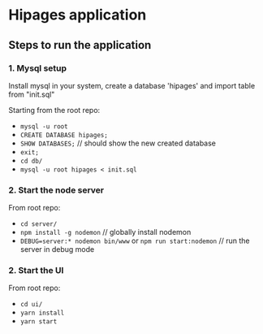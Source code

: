 # Hipages application

## Steps to run the application

### 1. Mysql setup
Install mysql in your system, create a database 'hipages' and import table from "init.sql"

Starting from the root repo:
* `mysql -u root`
* `CREATE DATABASE hipages;`
* `SHOW DATABASES;` // should show the new created database
* `exit;`
* `cd db/`
* `mysql -u root hipages < init.sql`

### 2. Start the node server

From root repo:
* `cd server/`
* `npm install -g nodemon`  // globally install nodemon
* `DEBUG=server:* nodemon bin/www` or `npm run start:nodemon`  // run the server in debug mode

### 2. Start the UI

From root repo:
* `cd ui/`
* `yarn install`
* `yarn start`